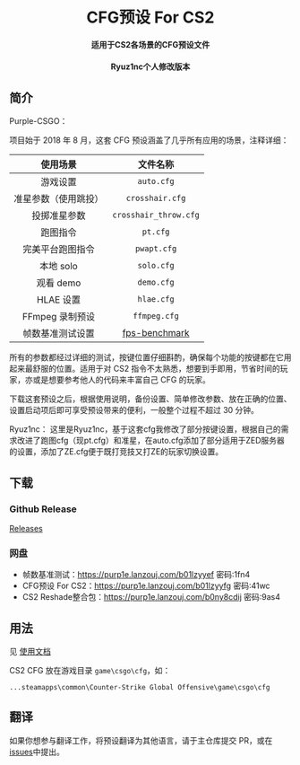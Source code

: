 <h1 align="center">CFG预设 For CS2</h1>
<h4 align="center">适用于CS2各场景的CFG预设文件</h3>
<h4 align="center">Ryuz1nc个人修改版本</h3>

<div align="center">

</div>

## 简介

Purple-CSGO：

项目始于 2018 年 8 月，这套 CFG 预设涵盖了几乎所有应用的场景，注释详细：

|       使用场景       |       文件名称        |
| :------------------: | :-------------------: |
|       游戏设置       |      `auto.cfg`       |
| 准星参数（使用跳投） |    `crosshair.cfg`    |
|     投掷准星参数     | `crosshair_throw.cfg` |
|       跑图指令       |      `pt.cfg`         |
|    完美平台跑图指令   |      `pwapt.cfg`      |
|      本地 solo       |      `solo.cfg`       |
|      观看 demo       |      `demo.cfg`       |
|      HLAE 设置       |      `hlae.cfg`       |
|   FFmpeg 录制预设    |     `ffmpeg.cfg`      |
|   帧数基准测试设置   |     [fps-benchmark](https://github.com/Purple-CSGO/cs2-fps-benchmark)      |

所有的参数都经过详细的测试，按键位置仔细斟酌，确保每个功能的按键都在它用起来最舒服的位置。适用于对 CS2 指令不太熟悉，想要到手即用，节省时间的玩家，亦或是想要参考他人的代码来丰富自己 CFG 的玩家。

下载这套预设之后，根据使用说明，备份设置、简单修改参数、放在正确的位置、设置启动项后即可享受预设带来的便利，一般整个过程不超过 30 分钟。

Ryuz1nc：
这里是Ryuz1nc，基于这套cfg我修改了部分按键设置，根据自己的需求改进了跑图cfg（现pt.cfg）和准星，在auto.cfg添加了部分适用于ZED服务器的设置，添加了ZE.cfg便于既打竞技又打ZE的玩家切换设置。

## 下载

### Github Release

[Releases]([https://github.com/LiueXR/Ryuz1nc-s-CS2-Config-Presets/releases)



### 网盘

- 帧数基准测试：https://purp1e.lanzouj.com/b01lzyyef 密码:1fn4
- CFG预设 For CS2：https://purp1e.lanzouj.com/b01lzyyfg 密码:41wc
- CS2 Reshade整合包：https://purp1e.lanzouj.com/b0ny8cdij 密码:9as4


## 用法

见 [使用文档](https://cfg.upup.cool/v2/)

CS2 CFG 放在游戏目录 `game\csgo\cfg`，如：

```
...steamapps\common\Counter-Strike Global Offensive\game\csgo\cfg
```

## 翻译

如果你想参与翻译工作，将预设翻译为其他语言，请于主仓库提交 PR，或在[issues](https://github.com/Purple-CSGO/CS2-Config-Presets/issues)中提出。

